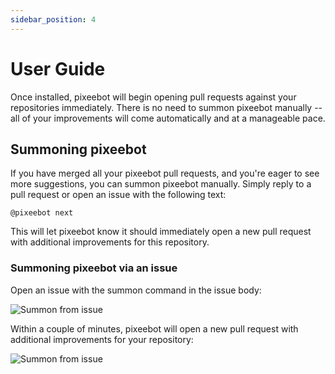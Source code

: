 ```yaml
---
sidebar_position: 4
---
```


# User Guide

Once installed, pixeebot will begin opening pull requests against your repositories immediately. There is no need to summon pixeebot manually -- all of your improvements will come automatically and at a manageable pace.

## Summoning pixeebot

If you have merged all your pixeebot pull requests, and you're eager to see more suggestions, you can summon pixeebot manually. Simply reply to a pull request or open an issue with the following text:

`@pixeebot next`

This will let pixeebot know it should immediately open a new pull request with additional improvements for this repository.

### Summoning pixeebot via an issue

Open an issue with the summon command in the issue body:

![Summon from issue](/img/summon1.png)

Within a couple of minutes, pixeebot will open a new pull request with additional improvements for your repository:

![Summon from issue](/img/summon3.png)

